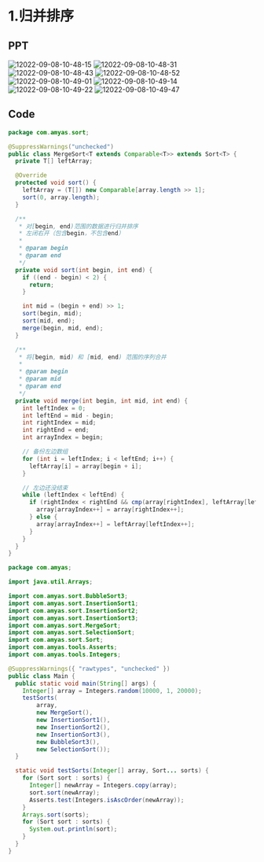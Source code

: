 # 1.归并排序

## PPT

<img src="https://raw.githubusercontent.com/Amyas/picgo-bed/master/amyas.github.io/12022-09-08-10-48-15.png" alt="12022-09-08-10-48-15" width="" height="" />

<img src="https://raw.githubusercontent.com/Amyas/picgo-bed/master/amyas.github.io/12022-09-08-10-48-31.png" alt="12022-09-08-10-48-31" width="" height="" />

<img src="https://raw.githubusercontent.com/Amyas/picgo-bed/master/amyas.github.io/12022-09-08-10-48-43.png" alt="12022-09-08-10-48-43" width="" height="" />

<img src="https://raw.githubusercontent.com/Amyas/picgo-bed/master/amyas.github.io/12022-09-08-10-48-52.png" alt="12022-09-08-10-48-52" width="" height="" />

<img src="https://raw.githubusercontent.com/Amyas/picgo-bed/master/amyas.github.io/12022-09-08-10-49-01.png" alt="12022-09-08-10-49-01" width="" height="" />

<img src="https://raw.githubusercontent.com/Amyas/picgo-bed/master/amyas.github.io/12022-09-08-10-49-14.png" alt="12022-09-08-10-49-14" width="" height="" />

<img src="https://raw.githubusercontent.com/Amyas/picgo-bed/master/amyas.github.io/12022-09-08-10-49-22.png" alt="12022-09-08-10-49-22" width="" height="" />

<img src="https://raw.githubusercontent.com/Amyas/picgo-bed/master/amyas.github.io/12022-09-08-10-49-47.png" alt="12022-09-08-10-49-47" width="" height="" />

## Code

```java
package com.amyas.sort;

@SuppressWarnings("unchecked")
public class MergeSort<T extends Comparable<T>> extends Sort<T> {
  private T[] leftArray;

  @Override
  protected void sort() {
    leftArray = (T[]) new Comparable[array.length >> 1];
    sort(0, array.length);
  }

  /**
   * 对[begin, end)范围的数据进行归并排序
   * 左闭右开（包含begin，不包含end）
   *
   * @param begin
   * @param end
   */
  private void sort(int begin, int end) {
    if ((end - begin) < 2) {
      return;
    }

    int mid = (begin + end) >> 1;
    sort(begin, mid);
    sort(mid, end);
    merge(begin, mid, end);
  }

  /**
   * 将[begin, mid) 和 [mid, end) 范围的序列合并
   *
   * @param begin
   * @param mid
   * @param end
   */
  private void merge(int begin, int mid, int end) {
    int leftIndex = 0;
    int leftEnd = mid - begin;
    int rightIndex = mid;
    int rightEnd = end;
    int arrayIndex = begin;

    // 备份左边数组
    for (int i = leftIndex; i < leftEnd; i++) {
      leftArray[i] = array[begin + i];
    }

    // 左边还没结束
    while (leftIndex < leftEnd) {
      if (rightIndex < rightEnd && cmp(array[rightIndex], leftArray[leftIndex]) < 0) {
        array[arrayIndex++] = array[rightIndex++];
      } else {
        array[arrayIndex++] = leftArray[leftIndex++];
      }
    }
  }
}
```

```java
package com.amyas;

import java.util.Arrays;

import com.amyas.sort.BubbleSort3;
import com.amyas.sort.InsertionSort1;
import com.amyas.sort.InsertionSort2;
import com.amyas.sort.InsertionSort3;
import com.amyas.sort.MergeSort;
import com.amyas.sort.SelectionSort;
import com.amyas.sort.Sort;
import com.amyas.tools.Asserts;
import com.amyas.tools.Integers;

@SuppressWarnings({ "rawtypes", "unchecked" })
public class Main {
  public static void main(String[] args) {
    Integer[] array = Integers.random(10000, 1, 20000);
    testSorts(
        array,
        new MergeSort(),
        new InsertionSort1(),
        new InsertionSort2(),
        new InsertionSort3(),
        new BubbleSort3(),
        new SelectionSort());
  }

  static void testSorts(Integer[] array, Sort... sorts) {
    for (Sort sort : sorts) {
      Integer[] newArray = Integers.copy(array);
      sort.sort(newArray);
      Asserts.test(Integers.isAscOrder(newArray));
    }
    Arrays.sort(sorts);
    for (Sort sort : sorts) {
      System.out.println(sort);
    }
  }
}
```
